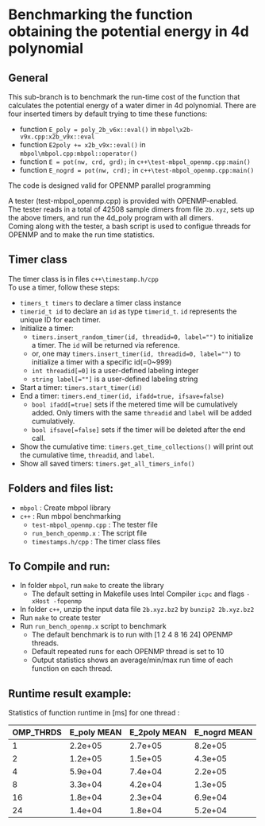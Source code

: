 # Benchmarking the function obtaining the potential energy in 4d polynomial 

## General
This sub-branch is to benchmark the run-time cost of the function that calculates the potential energy of a water dimer in 4d polynomial.
There are four inserted timers by default trying to time these functions: 
   - function `E_poly = poly_2b_v6x::eval()` in `mbpol\x2b-v9x.cpp:x2b_v9x::eval`
   - function `E2poly += x2b_v9x::eval()` in `mbpol\mbpol.cpp:mbpol::operator()`
   - function `E = pot(nw, crd, grd);` in `c++\test-mbpol_openmp.cpp:main()`
   - function `E_nogrd = pot(nw, crd);` in `c++\test-mbpol_openmp.cpp:main()`  
     
The code is designed valid for OPENMP parallel programming

A tester (test-mbpol_openmp.cpp) is provided with OPENMP-enabled.  
The tester reads in a total of 42508 sample dimers from file `2b.xyz`, sets up the above timers, and run the 4d_poly program with all dimers.   
Coming along with the tester, a bash script is used to configue threads for OPENMP and to make the run time statistics.


## Timer class
The timer class is in files `c++\timestamp.h/cpp`  
To use a timer, follow these steps:  
   - `timers_t timers` to declare a timer class instance
   - `timerid_t id` to declare an `id` as type `timerid_t`. `id` represents the unique ID for each timer.
   - Initialize a timer:
      - `timers.insert_random_timer(id, threadid=0, label="")` to initialize a timer. The `id` will be returned via reference. 
      - or, one may `timers.insert_timer(id, threadid=0, label="")` to initialize a timer with a specific id(=0~999)
      - `int threadid[=0]` is a user-defined labeling integer
      - `string label[=""]` is a user-defined labeling string 
   - Start a timer: `timers.start_timer(id)`
   - End a timer: `timers.end_timer(id, ifadd=true, ifsave=false)`
      - `bool ifadd[=true]` sets if the metered time will be cumulatively added. Only timers with the same `threadid` and `label` will be added cumulatively.
      - `bool ifsave[=false]` sets if the timer will be deleted after the end call.
   - Show the cumulative time: `timers.get_time_collections()` will print out the cumulative time, `threadid`, and `label`.
   - Show all saved timers: `timers.get_all_timers_info()` 


## Folders and files list:
- `mbpol`                           : Create mbpol library
- `c++`                             : Run mbpol benchmarking
   - `test-mbpol_openmp.cpp`        : The tester file
   - `run_bench_openmp.x`           : The script file 
   - `timestamps.h/cpp`             : The timer class files
   
## To Compile and run:
   - In folder `mbpol`, run `make` to create the library
        - The default setting in Makefile uses Intel Compiler `icpc` and flags `-xHost -fopenmp`
   - In folder `c++`, unzip the input data file `2b.xyz.bz2` by `bunzip2 2b.xyz.bz2`
   - Run `make` to create tester
   - Run `run_bench_openmp.x` script to benchmark
        - The default benchmark is to run with [1 2 4 8 16 24] OPENMP threads.
        - Default repeated runs for each OPENMP thread is set to 10
        - Output statistics shows an average/min/max run time of each function on each thread.

## Runtime result example: 

 Statistics of function runtime in [ms] for one thread :  
 
| OMP_THRDS |   E_poly  MEAN  |      E_2poly   MEAN  |     E_nogrd    MEAN    | 
| --------- | ------- | ------- | ------- |
|     1     | 2.2e+05  |2.7e+05 | 8.2e+05 |  
|     2     | 1.2e+05  | 1.5e+05  | 4.3e+05 | 
|     4     | 5.9e+04  |  7.4e+04 | 2.2e+05  |  
|     8     | 3.3e+04  | 4.2e+04 | 1.3e+05 |   
|    16     | 1.8e+04  |2.3e+04 |  6.9e+04 | 
|    24     | 1.4e+04  | 1.8e+04 | 5.2e+04 | 

